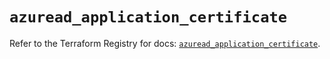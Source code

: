 # `azuread_application_certificate`

Refer to the Terraform Registry for docs: [`azuread_application_certificate`](https://registry.terraform.io/providers/hashicorp/azuread/2.49.0/docs/resources/application_certificate).
